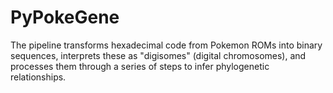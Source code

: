 # PyPokeGene
The pipeline transforms hexadecimal code from Pokemon ROMs into binary sequences, interprets these as "digisomes" (digital chromosomes), and processes them through a series of steps to infer phylogenetic relationships.

